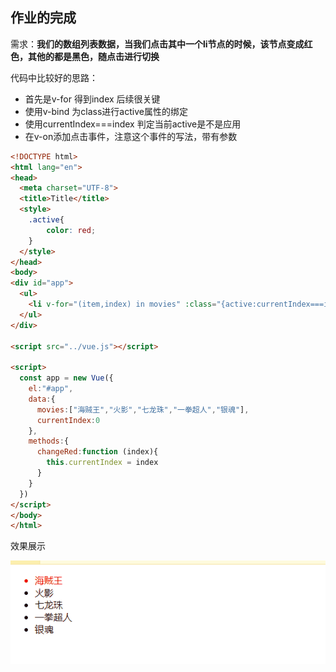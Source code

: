 ## 作业的完成

需求：**我们的数组列表数据，当我们点击其中一个li节点的时候，该节点变成红色，其他的都是黑色，随点击进行切换**

代码中比较好的思路：

- 首先是v-for 得到index 后续很关键
- 使用v-bind 为class进行active属性的绑定
- 使用currentIndex===index 判定当前active是不是应用
- 在v-on添加点击事件，注意这个事件的写法，带有参数

```html
<!DOCTYPE html>
<html lang="en">
<head>
  <meta charset="UTF-8">
  <title>Title</title>
  <style>
    .active{
        color: red;
    }
  </style>
</head>
<body>
<div id="app">
  <ul>
    <li v-for="(item,index) in movies" :class="{active:currentIndex===index}" @click="changeRed(index)">{{item}}</li>
  </ul>
</div>

<script src="../vue.js"></script>

<script>
  const app = new Vue({
    el:"#app",
    data:{
      movies:["海贼王","火影","七龙珠","一拳超人","银魂"],
      currentIndex:0
    },
    methods:{
      changeRed:function (index){
        this.currentIndex = index
      }
    }
  })
</script>
</body>
</html>
```

效果展示

![动画22](image/动画22.gif)